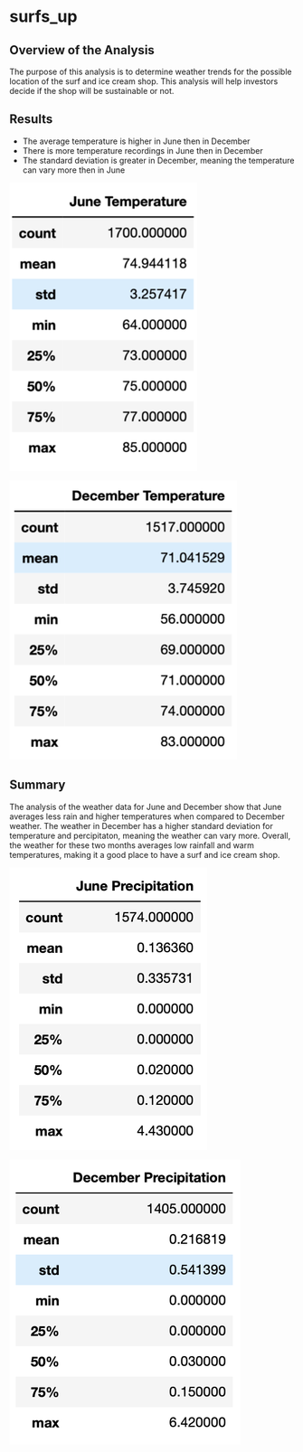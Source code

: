 # surfs_up

## Overview of the Analysis
The purpose of this analysis is to determine weather trends for the possible location of the surf and ice cream shop.  This analysis will help investors decide if the shop will be sustainable or not.  

## Results
- The average temperature is higher in June then in December
- There is more temperature recordings in June then in December
- The standard deviation is greater in December, meaning the temperature can vary more then in June 

![Alt text](https://github.com/abbys114/surfs_up/blob/main/surfs_up/June_temp.png)

![Alt text](https://github.com/abbys114/surfs_up/blob/main/surfs_up/December_temp.png)


## Summary
The analysis of the weather data for June and December show that June averages less rain and higher temperatures when compared to December weather. The weather in December has a higher standard deviation for temperature and percipitaton, meaning the weather can vary more. Overall, the weather for these two months averages low rainfall and warm temperatures, making it a good place to have a surf and ice cream shop.

![Alt text](https://github.com/abbys114/surfs_up/blob/main/surfs_up/June_precipitation.png)

![Alt text](https://github.com/abbys114/surfs_up/blob/main/surfs_up/December_precipitation.png)

